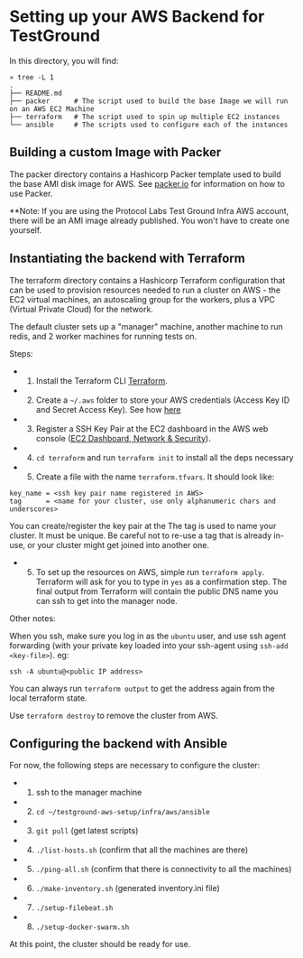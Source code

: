 # Setting up your AWS Backend for TestGround

In this directory, you will find:

```
» tree -L 1
.
├── README.md
├── packer      # The script used to build the base Image we will run on an AWS EC2 Machine
├── terraform   # The script used to spin up multiple EC2 instances
└── ansible     # The scripts used to configure each of the instances
```

## Building a custom Image with Packer

The packer directory contains a Hashicorp Packer template used to build the base AMI disk image for AWS. See [packer.io](https://www.packer.io/) for information on how to use Packer.

**Note: If you are using the Protocol Labs Test Ground Infra AWS account, there will be an AMI image already published. You won't have to create one yourself.

## Instantiating the backend with Terraform

The terraform directory contains a Hashicorp Terraform configuration that can be used to provision resources needed to run a cluster on AWS - the EC2 virtual machines, an autoscaling group for the workers, plus a VPC (Virtual Private Cloud) for the network.

The default cluster sets up a "manager" machine, another machine to run redis, and 2 worker machines for running tests on.

Steps:

- 1. Install the Terraform CLI [Terraform](https://www.terraform.io/).
- 2. Create a `~/.aws` folder to store your AWS credentials (Access Key ID and Secret Access Key). See how [here](https://docs.aws.amazon.com/cli/latest/userguide/cli-configure-files.html)
- 3. Register a SSH Key Pair at the EC2 dashboard in the AWS web console ([EC2 Dashboard, Network & Security](https://us-west-2.console.aws.amazon.com/ec2/home?region=us-west-2#KeyPairs:sort=keyName)).
- 4. `cd terraform` and run `terraform init` to install all the deps necessary
- 5. Create a file with the name `terraform.tfvars`. It should look like:

```
key_name = <ssh key pair name registered in AWS>
tag      = <name for your cluster, use only alphanumeric chars and underscores>
```

You can create/register the key pair at the The tag is used to name your cluster. It must be unique. Be careful not to re-use a tag that is already in-use, or your cluster might get joined into another one.

- 5. To set up the resources on AWS, simple run `terraform apply`. Terraform will ask for you to type in `yes` as a confirmation step. The final output from Terraform will contain the public DNS name you can ssh to get into the manager node.

Other notes:

When you ssh, make sure you log in as the `ubuntu` user, and use ssh agent forwarding (with your private key loaded into your ssh-agent using `ssh-add <key-file>`). eg:

```
ssh -A ubuntu@<public IP address>
```

You can always run `terraform output` to get the address again from the local terraform state.

Use `terraform destroy` to remove the cluster from AWS.

## Configuring the backend with Ansible

For now, the following steps are necessary to configure the cluster:

- 1. ssh to the manager machine
- 2. `cd ~/testground-aws-setup/infra/aws/ansible`
- 3. `git pull` (get latest scripts)
- 4. `./list-hosts.sh` (confirm that all the machines are there)
- 5. `./ping-all.sh` (confirm that there is connectivity to all the machines)
- 6. `./make-inventory.sh` (generated inventory.ini file)
- 7. `./setup-filebeat.sh`
- 8. `./setup-docker-swarm.sh`

At this point, the cluster should be ready for use.
